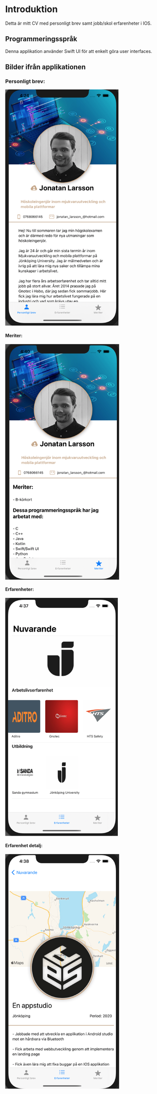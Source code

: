 # **Introduktion**
Detta är mitt CV med personligt brev samt jobb/skol erfarenheter i IOS.

## Programmeringsspråk
Denna applikation använder Swift UI för att enkelt göra user interfaces.

## Bilder ifrån applikationen  

### Personligt brev:  

![Personal letter](https://github.com/Jontizzen/JonatanCV-IOS/blob/main/personal_letter.png)

#### Meriter:  

![Merits](https://github.com/Jontizzen/JonatanCV-IOS/blob/main/merits.png)

#### Erfarenheter:  

![Experiences](https://github.com/Jontizzen/JonatanCV-IOS/blob/main/experiences.png)

#### Erfarenhet detalj:  

![Experience detail](https://github.com/Jontizzen/JonatanCV-IOS/blob/main/experience_detail.png)


